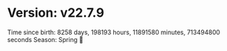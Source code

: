 # Version: v22.7.9
Time since birth: 8258 days, 198193 hours, 11891580 minutes, 713494800 seconds
Season: Spring 🌸
